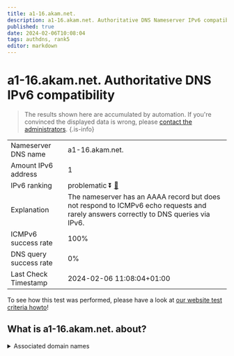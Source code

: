 ```yaml
---
title: a1-16.akam.net.
description: a1-16.akam.net. Authoritative DNS Nameserver IPv6 compatibility
published: true
date: 2024-02-06T10:08:04
tags: authdns, rank5
editor: markdown
---
```


# a1-16.akam.net. Authoritative DNS IPv6 compatibility

> The results shown here are accumulated by automation. If you're convinced the displayed data is wrong, please [contact the administrators](/howto/chat). 
{.is-info}




|   |   |
| - | - |
| Nameserver DNS name | a1-16.akam.net.
| Amount IPv6 address | 1
| IPv6 ranking | problematic :arrow_double_down: [🔗](/howto/ranking) |
| Explanation | The nameserver has an AAAA record but does not respond to ICMPv6 echo requests and rarely answers correctly to DNS queries via IPv6. |
| ICMPv6 success rate | 100%|
| DNS query success rate | 0% |
| Last Check Timestamp | 2024-02-06 11:08:04+01:00 |

To see how this test was performed, please have a look at [our website test criteria howto](/howto/testcriteria/authdns)!


## What is a1-16.akam.net. about?






<details>
<summary>Associated domain names</summary>

www.siemens-healthineers.com

</details>
